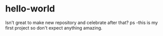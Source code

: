 # hello-world
Isn't great to make new repository and celebrate after that? ps -this is my first project so don't expect anything amazing.
